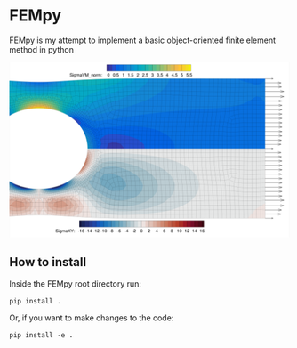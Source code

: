 # FEMpy
FEMpy is my attempt to implement a basic object-oriented finite element method in python

![Pretty Colours](Images/PrettyColours.png)

## How to install
Inside the FEMpy root directory run:
```shell
pip install .
```
Or, if you want to make changes to the code:
```shell
pip install -e .
```
